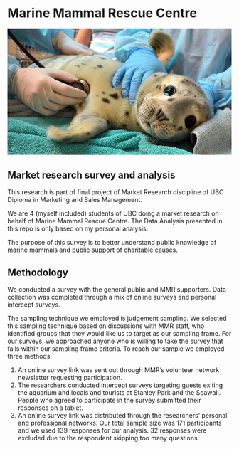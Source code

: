 # Marine Mammal Rescue Centre 

![Test Image 2](sea_pups.jpg)


## Market research survey and analysis


This research is part of final project of Market Research discipline of UBC Diploma in Marketing and Sales Management. 

We are 4 (myself included) students of UBC doing a market research on behalf of Marine Mammal Rescue Centre. 
The Data Analysis presented in this repo is only based on my  personal analysis. 

The purpose of this survey is to better understand public knowledge of marine mammals and public support of charitable causes.

## Methodology

We conducted a survey with the general public and MMR supporters. 
Data collection was completed through a mix of online surveys and personal intercept surveys. 

The sampling technique we employed is judgement sampling. We selected this sampling technique based on discussions with MMR staff, who identified groups that they would like us to target as our sampling frame. For our surveys, we approached anyone who is willing to take the survey that falls within our sampling frame criteria.
To reach our sample we employed three methods:
1) An online survey link was sent out through MMR’s volunteer network newsletter requesting participation. 
2) The researchers conducted intercept surveys targeting guests exiting the aquarium and locals and tourists at Stanley Park and the Seawall. People who agreed to participate in the survey submitted their responses on a tablet.
3) An online survey link was distributed through the researchers’ personal and professional networks.
Our total sample size was 171 participants and we used 139 responses for our analysis. 32 responses were excluded due to the respondent skipping too many questions.






